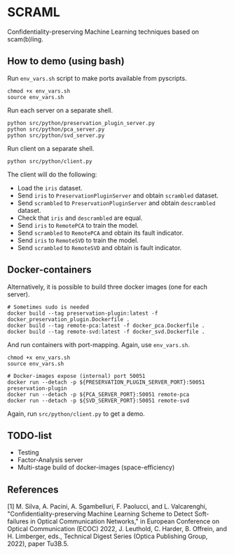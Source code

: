 # SCRAML

Confidentiality-preserving Machine Learning techniques based on scam(b)ling.

## How to demo (using bash)

Run `env_vars.sh` script to make ports available from pyscripts.
```console
chmod +x env_vars.sh
source env_vars.sh
```

Run each server on a separate shell.
```console
python src/python/preservation_plugin_server.py
python src/python/pca_server.py
python src/python/svd_server.py
```

Run client on a separate shell.
```console
python src/python/client.py
```

The client will do the following:
- Load the `iris` dataset.
- Send `iris` to `PreservationPluginServer` and obtain `scrambled` dataset.
- Send `scrambled` to `PreservationPluginServer` and obtain `descrambled` dataset.
- Check that `iris` and `descrambled` are equal.
- Send `iris` to `RemotePCA` to train the model.
- Send `scrambled` to `RemotePCA` and obtain its fault indicator.
- Send `iris` to `RemoteSVD` to train the model.
- Send `scrambled` to `RemoteSVD` and obtain is fault indicator.


## Docker-containers

Alternatively, it is possible to build three docker images (one for each server).
```console
# Sometimes sudo is needed
docker build --tag preservation-plugin:latest -f docker_preservation_plugin.Dockerfile .
docker build --tag remote-pca:latest -f docker_pca.Dockerfile .
docker build --tag remote-svd:latest -f docker_svd.Dockerfile .
```

And run containers with port-mapping. Again, use `env_vars.sh`.
```console
chmod +x env_vars.sh
source env_vars.sh

# Docker-images expose (internal) port 50051
docker run --detach -p ${PRESERVATION_PLUGIN_SERVER_PORT}:50051 preservation-plugin
docker run --detach -p ${PCA_SERVER_PORT}:50051 remote-pca
docker run --detach -p ${SVD_SERVER_PORT}:50051 remote-svd
```

Again, run `src/python/client.py` to get a demo.


## TODO-list

- Testing
- Factor-Analysis server
- Multi-stage build of docker-images (space-efficiency)

## References

[1] M. Silva, A. Pacini, A. Sgambelluri, F. Paolucci, and L. Valcarenghi, "Confidentiality-preserving Machine Learning Scheme to Detect Soft-failures in Optical Communication Networks," in European Conference on Optical Communication (ECOC) 2022, J. Leuthold, C. Harder, B. Offrein, and H. Limberger, eds., Technical Digest Series (Optica Publishing Group, 2022), paper Tu3B.5.